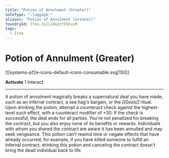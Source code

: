 ```yaml
---
title: "Potion of Annulment (Greater)"
noteType: ":luggage:"
aliases: "Potion of Annulment (Greater)"
foundryId: Item.3sILCAGpztFOhvuM
tags:
  - Item
---
```


# Potion of Annulment (Greater)
![[systems-pf2e-icons-default-icons-consumable.svg|150]]

**Activate** 1 Interact

* * *

A potion of annulment magically breaks a supernatural deal you have made, such as an infernal contract, a sea hag's bargain, or the _[[Geas]]_ ritual. Upon drinking the potion, attempt a counteract check against the highest- level such effect, with a counteract modifier of +30. If the check is successful, the deal ends for all parties. You're not penalized for breaking the contract, but you also enjoy none of its benefits or rewards. Individuals with whom you shared the contract are aware it has been annulled and may seek vengeance. This potion can't rewind time or negate effects that have already occurred; for example, if you have killed someone to fulfill an infernal contract, drinking this potion and canceling the contract doesn't bring the dead individual back to life.
